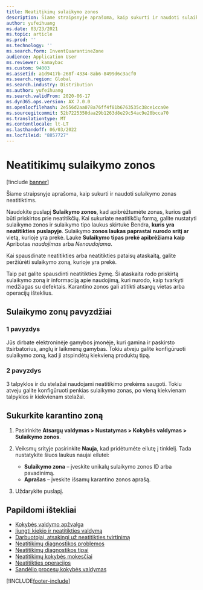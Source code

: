 ```yaml
---
title: Neatitikimų sulaikymo zonos
description: Šiame straipsnyje aprašoma, kaip sukurti ir naudoti sulaikymo zonas neatitiktims.
author: yufeihuang
ms.date: 03/23/2021
ms.topic: article
ms.prod: ''
ms.technology: ''
ms.search.form: InventQuarantineZone
audience: Application User
ms.reviewer: kamaybac
ms.custom: 94003
ms.assetid: a1d9417b-268f-4334-8ab6-8499d6c3acf0
ms.search.region: Global
ms.search.industry: Distribution
ms.author: yufeihuang
ms.search.validFrom: 2020-06-17
ms.dyn365.ops.version: AX 7.0.0
ms.openlocfilehash: 2e556d2aa078a76ff4f81b6763535c38ce1cca0e
ms.sourcegitcommit: 52b7225350daa29b1263d8e29c54ac9e20bcca70
ms.translationtype: MT
ms.contentlocale: lt-LT
ms.lasthandoff: 06/03/2022
ms.locfileid: "8857727"
---
```

# <a name="quarantine-zones-for-nonconformances"></a>Neatitikimų sulaikymo zonos

[!include [banner](../includes/banner.md)]

Šiame straipsnyje aprašoma, kaip sukurti ir naudoti sulaikymo zonas neatitiktims.

Naudokite puslapį **Sulaikymo zonos**, kad apibrėžtumėte zonas, kurios gali būti priskirtos prie neatitikčių. Kai sukuriate neatitikčių formą, galite nustatyti sulaikymo zonos ir sulaikymo tipo laukus skirtuke Bendra, **kuris** **yra** **neatitikties** **puslapyje**. Sulaikymo **zonos laukas paprastai nurodo sritį ar** vietą, kurioje yra prekė. Lauke **Sulaikymo tipas prekė apibrėžiama kaip** Apribotas *naudojimas* arba *Nenaudojama*.

Kai spausdinate neatitikties arba neatitikties pataisų ataskaitą, galite peržiūrėti sulaikymo zoną, kurioje yra prekė.

Taip pat galite spausdinti neatitikties žymę. Ši ataskaita rodo priskirtą sulaikymo zoną ir informaciją apie naudojimą, kuri nurodo, kaip tvarkyti medžiagas su defektais. Karantino zonos gali atitikti atsargų vietas arba operacijų išteklius.

## <a name="examples-of-quarantine-zones"></a>Sulaikymo zonų pavyzdžiai

### <a name="example-1"></a>1 pavyzdys

Jūs dirbate elektroninėje gamybos įmonėje, kuri gamina ir paskirsto ttsirbatorius, anglų ir laikmenų gamybas. Tokiu atveju galite konfigūruoti sulaikymo zoną, kad ji atspindėtų kiekvieną produktų tipą.

### <a name="example-2"></a>2 pavyzdys

3 talpyklos ir du stelažai naudojami neatitikimo prekėms saugoti. Tokiu atveju galite konfigūruoti penkias sulaikymo zonas, po vieną kiekvienam talpyklos ir kiekvienam stelažai.

## <a name="create-a-quarantine-zone"></a>Sukurkite karantino zoną

1. Pasirinkite **Atsargų valdymas \> Nustatymas \> Kokybės valdymas \> Sulaikymo zonos**.
1. Veiksmų srityje pasirinkite **Nauja**, kad pridėtumėte eilutę į tinklelį. Tada nustatykite šiuos laukus naujai eilutei:

    - **Sulaikymo zona** – įveskite unikalų sulaikymo zonos ID arba pavadinimą.
    - **Aprašas** – įveskite išsamų karantino zonos aprašą.

1. Uždarykite puslapį.

## <a name="additional-resources"></a>Papildomi ištekliai

- [Kokybės valdymo apžvalga](quality-management-processes.md)
- [Įjungti kiekio ir neatitikties valdymą](enable-quality-management.md)
- [Darbuotojai, atsakingi už neatitikties tvirtinimą](quality-responsible-workers.md)
- [Neatitikimų diagnostikos problemos](quality-quarantine-zones.md)
- [Neatitikimų diagnostikos tipai](quality-diagnostic-types.md)
- [Neatitikimų kokybės mokesčiai](quality-charges.md)
- [Neatitikties operacijos](quality-operations.md)
- [Sandėlio procesų kokybės valdymas](quality-management-for-warehouses-processes.md)

[!INCLUDE[footer-include](../../includes/footer-banner.md)]

